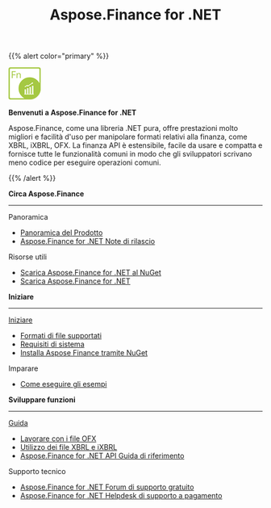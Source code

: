﻿---
title: Aspose.Finance for .NET
linktitle: Aspose.Finance for .NET
keywords: finance,xbrl,ixbrl,ofx,.net,dotnet,C#
description: Fornisce prestazioni molto migliori e facilità d'uso per manipolare formati relativi alla finanza, come XBRL, iXBRL, OFX utilizzando C#
type: docs
weight: 10
url: /it/net/
is_root: true
aliases:
  - /net/working-with-aspose-finance/
---
{{% alert color="primary" %}}

<img src="home_1.png" style="width:64px;height:64px;" alt="Aspose.Finance for .NET Product Logo" />

**Benvenuti a Aspose.Finance for .NET**

Aspose.Finance, come una libreria .NET pura, offre prestazioni molto migliori e facilità d'uso per manipolare formati relativi alla finanza, come XBRL, iXBRL, OFX. La finanza API è estensibile, facile da usare e compatta e fornisce tutte le funzionalità comuni in modo che gli sviluppatori scrivano meno codice per eseguire operazioni comuni.

{{% /alert %}}

<div class="row">
	<div class="col-md-4">
		<p><b>Circa Aspose.Finance</b></p>
			<hr><p>Panoramica</p></hr>
			<ul>
				<li><a href="/finance/it/net/product-overview/">Panoramica del Prodotto</a></li>
			  <li><a href="https://releases.aspose.com/finance/net/release-notes/">Aspose.Finance for .NET Note di rilascio</a></li>
			</ul>            
	        <p>Risorse utili</p>
			<ul>
				<li><a href="https://www.nuget.org/packages/Aspose.Finance/">Scarica Aspose.Finance for .NET al NuGet</a></li>
				<li><a href="https://downloads.aspose.com/finance/net">Scarica Aspose.Finance for .NET</a></li>
			</ul>
	</div>
	<div class="col-md-4">
		<p><b>Iniziare</b></p>
			<hr><p><a href="/finance/it/net/getting-started/">Iniziare</a></p></hr>
			<ul>
				<li><a href="/finance/it/net/supported-file-formats/">Formati di file supportati</a></li>
				<li><a href="/finance/it/net/system-requirements/">Requisiti di sistema</a></li>
				<li><a href="/finance/it/net/installation/">Installa Aspose Finance tramite NuGet</a></li>
			</ul>
			<p>Imparare</p>
			<ul>
				<li><a href="/finance/it/net/how-to-run-the-examples/">Come eseguire gli esempi</a></li>
			</ul>
	</div>
	<div class="col-md-4">
		<p><b>Sviluppare funzioni</b></p>
			<hr><p><a href="/finance/it/net/developer-guide/">Guida</a></p></hr>
			<ul>
				<li><a href="/finance/it/net/working-with-ofx-files/">Lavorare con i file OFX</a></li>
				<li><a href="/finance/it/net/working-with-xbrl-and-ixbrl-files/">Utilizzo dei file XBRL e iXBRL</a></li>
				<li><a href="https://reference.aspose.com/finance/net">Aspose.Finance for .NET API Guida di riferimento</a></li>
			</ul>
			<p>Supporto tecnico</p>
			<ul>
				<li><a href="https://forum.aspose.com/c/finance/43">Aspose.Finance for .NET Forum di supporto gratuito</a></li>
				<li><a href="https://helpdesk.aspose.com/">Aspose.Finance for .NET Helpdesk di supporto a pagamento</a></li>
			</ul>
	</div>
</div>
